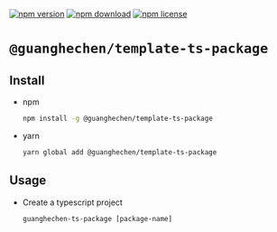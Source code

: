 [![npm version](https://img.shields.io/npm/v/@guanghechen/template-ts-package.svg)](https://www.npmjs.com/package/@guanghechen/template-ts-package)
[![npm download](https://img.shields.io/npm/dm/@guanghechen/template-ts-package.svg)](https://www.npmjs.com/package/@guanghechen/template-ts-package)
[![npm license](https://img.shields.io/npm/l/@guanghechen/template-ts-package.svg)](https://www.npmjs.com/package/@guanghechen/template-ts-package)


# `@guanghechen/template-ts-package`


## Install

* npm

  ```bash
  npm install -g @guanghechen/template-ts-package
  ```

* yarn

  ```bash
  yarn global add @guanghechen/template-ts-package
  ```

## Usage

* Create a typescript project

  ```shell
  guanghechen-ts-package [package-name]
  ```
